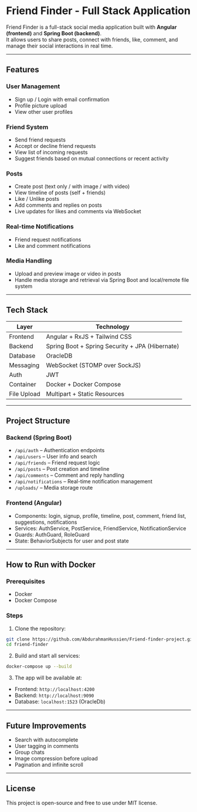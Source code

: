 
# Friend Finder - Full Stack Application

Friend Finder is a full-stack social media application built with **Angular (frontend)** and **Spring Boot (backend)**.  
It allows users to share posts, connect with friends, like, comment, and manage their social interactions in real time.

---

## Features

### User Management
- Sign up / Login with email confirmation
- Profile picture upload
- View other user profiles

### Friend System
- Send friend requests
- Accept or decline friend requests
- View list of incoming requests
- Suggest friends based on mutual connections or recent activity

### Posts
- Create post (text only / with image / with video)
- View timeline of posts (self + friends)
- Like / Unlike posts
- Add comments and replies on posts
- Live updates for likes and comments via WebSocket

### Real-time Notifications
- Friend request notifications
- Like and comment notifications

### Media Handling
- Upload and preview image or video in posts
- Handle media storage and retrieval via Spring Boot and local/remote file system

---

## Tech Stack

| Layer       | Technology             |
|-------------|------------------------|
| Frontend    | Angular + RxJS + Tailwind CSS |
| Backend     | Spring Boot + Spring Security + JPA (Hibernate) |
| Database    | OracleDB             |
| Messaging   | WebSocket (STOMP over SockJS) |
| Auth        | JWT                    |
| Container   | Docker + Docker Compose |
| File Upload | Multipart + Static Resources |

---

## Project Structure

### Backend (Spring Boot)
- `/api/auth` – Authentication endpoints
- `/api/users` – User info and search
- `/api/friends` – Friend request logic
- `/api/posts` – Post creation and timeline
- `/api/comments` – Comment and reply handling
- `/api/notifications` – Real-time notification management
- `/uploads/` – Media storage route

### Frontend (Angular)
- Components: login, signup, profile, timeline, post, comment, friend list, suggestions, notifications
- Services: AuthService, PostService, FriendService, NotificationService
- Guards: AuthGuard, RoleGuard
- State: BehaviorSubjects for user and post state

---

## How to Run with Docker

### Prerequisites

- Docker
- Docker Compose

### Steps

1. Clone the repository:

```bash
git clone https://github.com/AbdurahmanHussien/Friend-finder-project.git
cd friend-finder
````

2. Build and start all services:

```bash
docker-compose up --build
```

3. The app will be available at:

* Frontend: `http://localhost:4200`
* Backend: `http://localhost:9090`
* Database: `localhost:1523` (OracleDb)

---


## Future Improvements

* Search with autocomplete
* User tagging in comments
* Group chats
* Image compression before upload
* Pagination and infinite scroll

---

## License

This project is open-source and free to use under MIT license.

